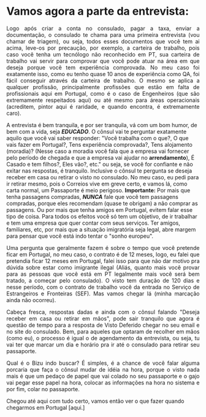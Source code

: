 # Vamos agora a parte da entrevista:
<p align="justify">
Logo após criar a conta no consulado, pagar a taxa, enviar a documentação, o consulado te chama para uma primeira entrevista (vou chamar de triagem), ou seja, todos esses documentos que você tem ai acima, leve-os por precaução, por exemplo, a carteira de trabalho, pois caso você tenha um tecnólogo não reconhecido em PT, sua carteira de trabalho vai servir para comprovar que você pode atuar na área em que deseja porque você tem experiência comprovada. No meu caso foi exatamente isso, como eu tenho quase 10 anos de experiência como QA, foi fácil conseguir através da carteira de trabalho. O mesmo se aplica a qualquer profissão, principalmente profissões que estão em falta de profissionais aqui em Portugal, como é o caso de Engenheiros (que são extremamente respeitados aqui) ou até mesmo para áreas operacionais (acreditem, pintor aqui é raridade, e quando encontra, é extremamente caro).


A entrevista é bem tranquila, e por ser tranquila, vá com um bom humor, de bem com a vida, seja **_EDUCADO_**. O cônsul vai te perguntar exatamente aquilo que você vai saber responder: "Você trabalha com o que?, O que vais fazer em Portugal?, Tens experiência comprovada?, Tens alojamento (moradia)? (Nesse caso a moradia você fala que a empresa vai fornecer pelo período de chegada e que a empresa vai ajudar no **arrendamento**), É Casado e tem filhos?, Eles vão?, etc." ou seja, se você for confiante e não exitar nas respostas, é tranquilo. Inclusive o cônsul te pergunta se deseja receber em casa ou retirar o visto no consulado. No meu caso, eu pedi para ir retirar mesmo, pois o Correios vive em greve certo, e vamos lá, como carta normal, um Passaporte é meio perigoso. **Importante:** Por mais que tenha passagens compradas, **_NUNCA_** fale que você tem passagens compradas, porque eles recomendam (quase te obrigam) a não comprar as passagens. Ou por mais que tenha amigos em Portugal, evitem falar esse tipo de coisa. Para todos os efeitos você só tem um objetivo, de ir trabalhar e tem uma empresa que quer contar com seus serviços. Ter amigos, familiares, etc, por mais que a situação imigratória seja legal, abre margem para pensar que você está indo tentar o "sonho europeu".

<p align="justify">
Uma pergunta que geralmente fazem é sobre o tempo que você pretende ficar em Portugal, no meu caso, o contrato é de 12 meses, logo, eu falei que pretendia ficar 12 meses em Portugal, falei isso para que não dar motivo pra dúvida sobre estar como imigrante ilegal (Aliás, quanto mais você provar para as pessoas que você está em PT legalmente mais você será bem tratado, a começar pelo consulado). O visto tem duração de 120 dias e nesse período, com o contrato de trabalho você da entrada no Serviço de Estrangeiros e Fronteiras (SEF). Mas vamos chegar lá (minha marcação ainda não ocorreu).

<p align="justify">
Cabeça fresca, respostas dadas e ainda com o cônsul falando "Deseja receber em casa ou retirar em mãos", pode sair tranquilo que agora é questão de tempo para a resposta de Visto Deferido chegar no seu email e no site do consulado. Bem, para aqueles que optaram de recolher em mãos (como eu), o processo é igual o de agendamento da entrevista, ou seja, tu vai ter que marcar um dia e horário pra ir até o consulado para retirar seu passaporte.

<p align="justify">
Qual é o Bizu indo buscar? É simples, é a chance de você falar alguma porcaria que faça o cônsul mudar de idéia na hora, porque o visto nada mais é que um pedaço de papel que vai colado no seu passaporte e o gajo vai pegar esse papel na hora, colocar as informações na hora no sistema e por fim, colar no passaporte.

Chegou até aqui com tudo certo, vamos então ver o que fazer quando chegarmos em Portugal [aqui.]
